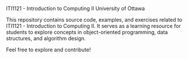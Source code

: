 ITI1121 - Introduction to Computing II
University of Ottawa

This repository contains source code, examples, and exercises related to ITI1121 - Introduction to Computing II. It serves as a learning resource for students to explore concepts in object-oriented programming, data structures, and algorithm design.

Feel free to explore and contribute!
